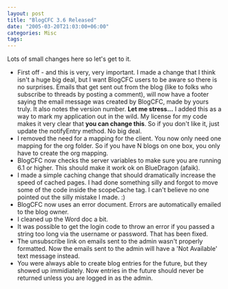 ```yaml
---
layout: post
title: "BlogCFC 3.6 Released"
date: "2005-03-20T21:03:00+06:00"
categories: Misc 
tags: 
---
```


Lots of small changes here so let's get to it. 

<ul>
<li>First off - and this is very, very important. I made a change that I think isn't a huge big deal, but I want BlogCFC users to be aware so there is no surprises. Emails that get sent out from the blog (like to folks who subscribe to threads by posting a comment), will now have a footer saying the email message was created by BlogCFC, made by yours truly.  It also notes the version number. <b>Let me stress...</b> I added this as a way to mark my application out in the wild. My license for my code makes it very clear that <b>you can change this</b>. So if you don't like it, just update the notifyEntry method. No big deal. 
<li>I removed the need for a mapping for the client. You now only need one mapping for the org folder. So if you have N blogs on one box, you only have to create the org mapping.
<li>BlogCFC now checks the server variables to make sure you are running 6.1 or higher. This should make it work ok on BlueDragon (afaik). 
<li>I made a simple caching change that should dramatically increase the speed of cached pages. I had done something silly and forgot to move some of the code inside the scopeCache tag. I can't believe no one pointed out the silly mistake I made. :)
<li>BlogCFC now uses an error document. Errors are automatically emailed to the blog owner.
<li>I cleaned up the Word doc a bit.
<li>It was possible to get the login code to throw an error if you passed a string too long via the username or password. That has been fixed.
<li>The unsubscribe link on emails sent to the admin wasn't properly formatted. Now the emails sent to the admin will have a 'Not Available' text message instead.
<li>You were always able to create blog entries for the future, but they showed up immidiately. Now entries in the future should never be returned unless you are logged in as the admin.
</ul>